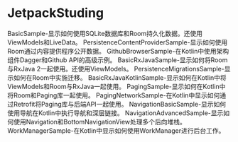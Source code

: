 # JetpackStuding
BasicSample-显示如何使用SQLite数据库和Room持久化数据。还使用ViewModels和LiveData。
PersistenceContentProviderSample-显示如何使用Room通过内容提供程序公开数据。
GithubBrowserSample-在Kotlin中使用架构组件Dagger和Github API的高级示例。
BasicRxJavaSample-显示如何将Room与RxJava 2一起使用。还使用ViewModels。
PersistenceMigrationsSample-显示如何在Room中实施迁移。
BasicRxJavaKotlinSample-显示如何在Kotlin中将ViewModels和Room与RxJava一起使用。
PagingSample-显示如何在Kotlin中将Room和Paging库一起使用。
PagingNetworkSample-在Kotlin中显示如何通过Retrofit将Paging库与后端API一起使用。
NavigationBasicSample-显示如何使用导航在Kotlin中执行导航和深层链接。
NavigationAdvancedSample-显示如何使用Navigation和BottomNavigationView处理多个后向堆栈。
WorkManagerSample-在Kotlin中显示如何使用WorkManager进行后台工作。